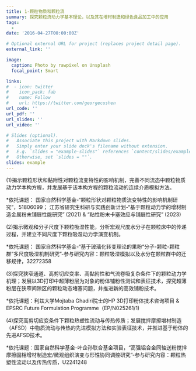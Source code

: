 ```yaml
---
title: 1-颗粒物质和颗粒流
summary: 探究颗粒流动力学基本理论，以及其在增材制造和绿色食品加工中的应用
tags:
  - 
date: '2016-04-27T00:00:00Z'

# Optional external URL for project (replaces project detail page).
external_link: ''

image:
  caption: Photo by rawpixel on Unsplash
  focal_point: Smart

links:
#  - icon: twitter
#    icon_pack: fab
#    name: Follow
#    url: https://twitter.com/georgecushen
url_code: ''
url_pdf: ''
url_slides: ''
url_video: ''

# Slides (optional).
#   Associate this project with Markdown slides.
#   Simply enter your slide deck's filename without extension.
#   E.g. `slides = "example-slides"` references `content/slides/example-slides.md`.
#   Otherwise, set `slides = ""`.
slides: example
---
```


(1)揭示颗粒形状和黏附性对颗粒流变特性的影响机制，完善不同流态中颗粒物质动力学本构方程，并发展基于该本构方程的颗粒流动的连续介质模拟方法。

*依托课题： 国家自然科学基金-“颗粒形状对颗粒物质流变特性的影响机制研究”，51806099； 江苏省研究生科研与实践创新计划-“基于颗粒动力学的增材制造金属粉末铺展性能研究” (2021) & “粘性粉末卡塞效应与铺展性研究” (2023)


(2)揭示微观和分子尺度下颗粒吸湿性能，分析宏观尺度水分子在颗粒床中的传递过程，并建立不同尺度下颗粒吸湿动力学演变机制。

*依托课题： 国家自然科学基金-“基于玻璃化转变理论的果粉“分子-颗粒-颗粒群”多尺度吸湿机制研究”-参与研究内容：颗粒吸湿模拟以及水分在颗粒群中的迁移规律，32272358


(3)探究狭窄通道、高剪切应变率、高黏附性和气流卷吸复杂条件下的颗粒动力学机理；发展以3D打印中超薄粉层为对象的粉体铺粉性测试和表征技术，探究超薄粉层在狭窄间隙区的颗粒动态堵塞问题，并推进新的高效铺粉技术。

*依托课题：利兹大学Mojtaba Ghadiri院士的HP 3D打印粉体技术咨询项目 & EPSRC Future Formulation Programme（EP/N025261/1)


(4)探究高剪切应变条件下颗粒热塑性流动与传热传质；发展搅拌摩擦增材制造（AFSD）中物质流动与传热的先进模拟方法和实验表征技术，并推进基于粉体的先进AFSD技术。

*依托课题：国家自然科学基金-叶企孙联合基金项目，“高强铝合金同轴送粉搅拌摩擦固相增材制造宏/微观组织演变与形性协同调控研究”-参与研究内容：颗粒热塑性流动以及传热传质，U2241248
